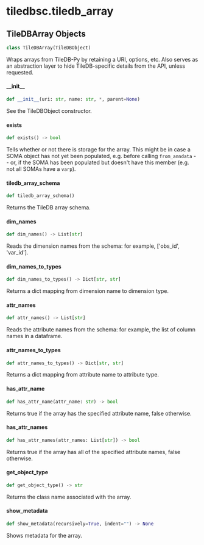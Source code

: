 <a id="tiledbsc.tiledb_array"></a>

# tiledbsc.tiledb\_array

<a id="tiledbsc.tiledb_array.TileDBArray"></a>

## TileDBArray Objects

```python
class TileDBArray(TileDBObject)
```

Wraps arrays from TileDB-Py by retaining a URI, options, etc.
Also serves as an abstraction layer to hide TileDB-specific details from the API, unless
requested.

<a id="tiledbsc.tiledb_array.TileDBArray.__init__"></a>

#### \_\_init\_\_

```python
def __init__(uri: str, name: str, *, parent=None)
```

See the TileDBObject constructor.

<a id="tiledbsc.tiledb_array.TileDBArray.exists"></a>

#### exists

```python
def exists() -> bool
```

Tells whether or not there is storage for the array. This might be in case a SOMA
object has not yet been populated, e.g. before calling `from_anndata` -- or, if the
SOMA has been populated but doesn't have this member (e.g. not all SOMAs have a `varp`).

<a id="tiledbsc.tiledb_array.TileDBArray.tiledb_array_schema"></a>

#### tiledb\_array\_schema

```python
def tiledb_array_schema()
```

Returns the TileDB array schema.

<a id="tiledbsc.tiledb_array.TileDBArray.dim_names"></a>

#### dim\_names

```python
def dim_names() -> List[str]
```

Reads the dimension names from the schema: for example, ['obs_id', 'var_id'].

<a id="tiledbsc.tiledb_array.TileDBArray.dim_names_to_types"></a>

#### dim\_names\_to\_types

```python
def dim_names_to_types() -> Dict[str, str]
```

Returns a dict mapping from dimension name to dimension type.

<a id="tiledbsc.tiledb_array.TileDBArray.attr_names"></a>

#### attr\_names

```python
def attr_names() -> List[str]
```

Reads the attribute names from the schema: for example, the list of column names in a dataframe.

<a id="tiledbsc.tiledb_array.TileDBArray.attr_names_to_types"></a>

#### attr\_names\_to\_types

```python
def attr_names_to_types() -> Dict[str, str]
```

Returns a dict mapping from attribute name to attribute type.

<a id="tiledbsc.tiledb_array.TileDBArray.has_attr_name"></a>

#### has\_attr\_name

```python
def has_attr_name(attr_name: str) -> bool
```

Returns true if the array has the specified attribute name, false otherwise.

<a id="tiledbsc.tiledb_array.TileDBArray.has_attr_names"></a>

#### has\_attr\_names

```python
def has_attr_names(attr_names: List[str]) -> bool
```

Returns true if the array has all of the specified attribute names, false otherwise.

<a id="tiledbsc.tiledb_array.TileDBArray.get_object_type"></a>

#### get\_object\_type

```python
def get_object_type() -> str
```

Returns the class name associated with the array.

<a id="tiledbsc.tiledb_array.TileDBArray.show_metadata"></a>

#### show\_metadata

```python
def show_metadata(recursively=True, indent="") -> None
```

Shows metadata for the array.

